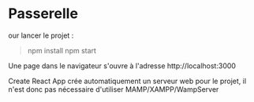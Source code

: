 # Passerelle
our lancer le projet :

> npm install
> npm start

Une page dans le navigateur s'ouvre à l'adresse http://localhost:3000

Create React App crée automatiquement un serveur web pour le projet, il n'est donc pas nécessaire d'utiliser MAMP/XAMPP/WampServer

